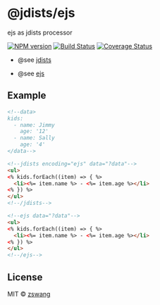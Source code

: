 # @jdists/ejs

ejs as jdists processor

[![NPM version][npm-image]][npm-url] [![Build Status][travis-image]][travis-url] [![Coverage Status][coverage-image]][coverage-url]

* @see [jdists](https://github.com/zswang/jdists)

* @see [ejs](https://github.com/mde/ejs)

## Example

```html
<!--data>
kids:
  - name: Jimmy
    age: '12'
  - name: Sally
    age: '4'
</data-->

<!--jdists encoding="ejs" data="?data"-->
<ul>
<% kids.forEach((item) => { %>
  <li><%= item.name %> - <%= item.age %></li>
<% }) %>
</ul>
<!--/jdists-->

<!--ejs data="?data"-->
<ul>
<% kids.forEach((item) => { %>
  <li><%= item.name %> - <%= item.age %></li>
<% }) %>
</ul>
<!--/ejs-->
```

## License

MIT © [zswang](http://weibo.com/zswang)

[npm-url]: https://badge.fury.io/js/%40jdists%2Fejs
[npm-image]: https://badge.fury.io/js/%40jdists%2Fejs.svg
[travis-url]: https://travis-ci.org/jdists/ejs
[travis-image]: https://travis-ci.org/jdists/ejs.svg?branch=master
[coverage-url]: https://coveralls.io/github/jdists/ejs?branch=master
[coverage-image]: https://coveralls.io/repos/jdists/ejs/badge.svg?branch=master&service=github